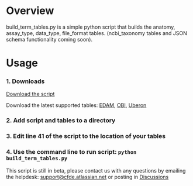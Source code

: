 # Overview

build_term_tables.py is a simple python script that builds the anatomy, assay_type, data_type, file_format tables. (ncbi_taxonomy tables and JSON schema functionality coming soon). 

# Usage

### 1. Downloads

[Download the script](https://docs.nih-cfde.org/en/latest/c2m2/draft-C2M2_external_CV_term_table_generator_script/build_term_tables.py)

Download the latest supported tables: [EDAM](https://docs.nih-cfde.org/en/latest/c2m2/draft-C2M2_external_CV_term_table_generator_script/external_CV_reference_files/EDAM.version_1.21.tsv), [OBI](https://docs.nih-cfde.org/en/latest/c2m2/draft-C2M2_external_CV_term_table_generator_script/external_CV_reference_files/OBI.version_2020-12-16.obo), [Uberon](https://docs.nih-cfde.org/en/latest/c2m2/draft-C2M2_external_CV_term_table_generator_script/external_CV_reference_files/uberon.version_2019-06-27.obo)

### 2. Add script and tables to a directory

### 3. Edit line 41 of the script to the location of your tables

### 4. Use the command line to run script: `python build_term_tables.py`

This script is still in beta, please contact us with any questions by emailing the helpdesk: support@cfde.atlassian.net or posting in [Discussions](https://github.com/nih-cfde/published-documentation/discussions)
